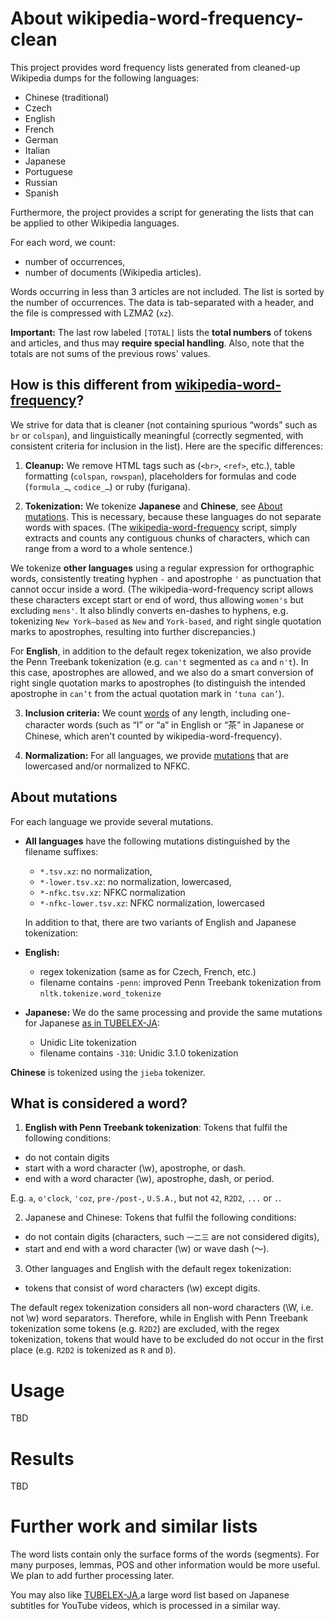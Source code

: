 # About wikipedia-word-frequency-clean

This project provides word frequency lists generated from cleaned-up Wikipedia dumps for the following languages:

- Chinese (traditional)
- Czech
- English
- French
- German
- Italian
- Japanese
- Portuguese
- Russian
- Spanish

Furthermore, the project provides a script for generating the lists that can be applied to other Wikipedia languages.

For each word, we count:
- number of occurrences,
- number of documents (Wikipedia articles).

Words occurring in less than 3 articles are not included. The list is sorted by the number of occurrences. The data is tab-separated with a header, and the file is compressed with LZMA2 (`xz`).

**Important:** The last row labeled `[TOTAL]` lists the **total numbers** of tokens and articles, and thus may **require special handling**. Also, note that the totals are not sums of the previous rows' values.

## How is this different from [wikipedia-word-frequency](https://github.com/IlyaSemenov/wikipedia-word-frequency)?

We strive for data that is cleaner (not containing spurious “words” such as `br` or `colspan`), and linguistically meaningful (correctly segmented, with consistent criteria for inclusion in the list). Here are the specific differences:

1. **Cleanup:** We remove HTML tags such as (`<br>`, `<ref>`, etc.), table formatting (`colspan`, `rowspan`), placeholders for formulas and code (`formula_…`, `codice_…`) or ruby (furigana).

2. **Tokenization:** We tokenize **Japanese** and **Chinese**, see [About mutations](#about-mutations). This is necessary, because these languages do not separate words with spaces. (The [wikipedia-word-frequency](https://github.com/IlyaSemenov/wikipedia-word-frequency) script, simply extracts and counts any contiguous chunks of characters, which can range from a word to a whole sentence.)

We tokenize **other languages** using a regular expression for orthographic words, consistently treating hyphen `-` and apostrophe `'` as punctuation that cannot occur inside a word. (The wikipedia-word-frequency script allows these characters except start or end of word, thus allowing `women's` but excluding `mens'`. It also blindly converts en-dashes to hyphens, e.g. tokenizing `New York–based` as `New` and `York-based`, and right single quotation marks to apostrophes, resulting into further discrepancies.)

For **English**, in addition to the default regex tokenization, we also provide the Penn Treebank tokenization (e.g. `can't` segmented as `ca` and `n't`). In this case, apostrophes are allowed, and we also do a smart conversion of right single quotation marks to apostrophes (to distinguish the intended apostrophe in `can’t` from the actual quotation mark in `‘tuna can’`).

3. **Inclusion criteria:** We count [words](#what-is-considered-a-word) of any length, including one-character words (such as “I” or “a” in English or “茶” in Japanese or Chinese, which aren't counted by wikipedia-word-frequency).

4. **Normalization:** For all languages, we provide [mutations](#about-mutations) that are lowercased and/or normalized to NFKC.

## About mutations

For each language we provide several mutations.

* **All languages** have the following mutations distinguished by the filename suffixes:
	- `*.tsv.xz`: no normalization,
	- `*-lower.tsv.xz`: no normalization, lowercased,
	- `*-nfkc.tsv.xz`: NFKC normalization
	- `*-nfkc-lower.tsv.xz`: NFKC normalization, lowercased

  In addition to that, there are two variants of English and Japanese tokenization:

* **English:**
    - regex tokenization (same as for Czech, French, etc.)
    - filename contains `-penn`: improved Penn Treebank tokenization from `nltk.tokenize.word_tokenize`

* **Japanese:** We do the same processing and provide the same mutations for Japanese [as in TUBELEX-JA](https://github.com/adno/tubelex#about-mutations):
	- Unidic Lite tokenization
	- filename contains `-310`: Unidic 3.1.0 tokenization

**Chinese** is tokenized using the `jieba` tokenizer.

## What is considered a word?

1. **English with Penn Treebank tokenization**: Tokens that fulfil the following conditions:
  - do not contain digits
  - start with a word character (\w), apostrophe, or dash.
  - end with a word character (\w), apostrophe, dash, or period.

  E.g. `a`, `o'clock`, `'coz`, `pre-/post-`, `U.S.A.`, but not `42`, `R2D2`, `...` or `.`.

2. Japanese and Chinese: Tokens that fulfil the following conditions:
  - do not contain digits (characters, such `一二三` are not considered digits),
  - start and end with a word character (\w) or wave dash (〜).

3. Other languages and English with the default regex tokenization:
  - tokens that consist of word characters (\w) except digits.
  
The default regex tokenization considers all non-word characters (\W, i.e. not \w) word separators. Therefore, while in English with Penn Treebank tokenization some tokens (e.g. `R2D2`) are excluded, with the regex tokenization, tokens that would have to be excluded do not occur in the first place (e.g. `R2D2` is tokenized as `R` and `D`).

# Usage

TBD

# Results

TBD

# Further work and similar lists

The word lists contain only the surface forms of the words (segments). For many purposes, lemmas, POS and other information would be more useful. We plan to add further processing later.

You may also like [TUBELEX-JA](https://github.com/adno/tubelex/),a large word list based on Japanese subtitles for YouTube videos, which is processed in a similar way.
